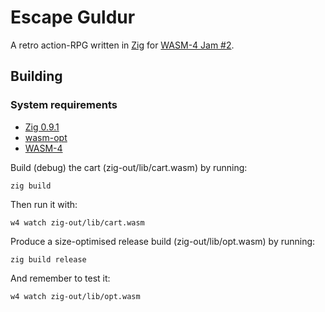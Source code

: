 # Escape Guldur

A retro action-RPG written in [Zig](https://ziglang.org/) for [WASM-4 Jam #2](https://itch.io/jam/wasm4-v2).

## Building

### System requirements
- [Zig 0.9.1](https://github.com/ziglang/zig/releases/tag/0.9.1)
- [wasm-opt](https://www.npmjs.com/package/wasm-opt)
- [WASM-4](https://wasm4.org/)

Build (debug) the cart (zig-out/lib/cart.wasm) by running:

```shell
zig build
```

Then run it with:

```shell
w4 watch zig-out/lib/cart.wasm
```

Produce a size-optimised release build (zig-out/lib/opt.wasm) by running:

```shell
zig build release
```

And remember to test it:

```shell
w4 watch zig-out/lib/opt.wasm
```
